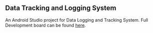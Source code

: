 ## Data Tracking and Logging System
An Android Studio project for Data Logging and Tracking System.
Full Development board can be found [here](https://trello.com/b/PSdz5XKA/dltsandroid).
